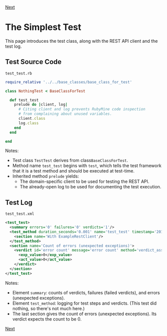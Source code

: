 <!--- GENERATED FILE, DO NOT EDIT --->
 [Next](./Sections.md)

# The Simplest Test

This page introduces the test class, along with the REST API client and the test log.

## Test Source Code

<code>test_test.rb</code>
```ruby
require_relative '../../base_classes/base_class_for_test'

class NothingTest < BaseClassForTest

  def test_test
    prelude do |client, log|
      # Citing client and log prevents RubyMine code inspection
      # from complaining about unused variables.
      client.class
      log.class
    end
  end

end
```

Notes:

- Test class <code>TestTest</code> derives from class<code>BaseClassForTest</code>.
- Method name <code>test_test</code> begins with <code>test</code>, which tells the test framework that it is a test method and should be executed at test-time.
- Inherited method <code>prelude</code> yields:
  - The domain-specific client to be used for testing the REST API.
  - The already-open log to be used for documenting the test execution.

##  Test Log

<code>test_test.xml</code>
```xml
<test_test>
  <summary errors='0' failures='0' verdicts='1'/>
  <test_method duration_seconds='0.001' name='test_test' timestamp='2017-09-27-Wed-08.45.27.033'>
    <section name='With ExampleRestClient'/>
  </test_method>
  <section name='Count of errors (unexpected exceptions)'>
    <verdict id='error count' message='error count' method='verdict_assert_equal?' outcome='passed' volatile='true'>
      <exp_value>0</exp_value>
      <act_value>0</act_value>
    </verdict>
  </section>
</test_test>
```

Notes:

- Element <code>summary</code>:  counts of verdicts, failures (failed verdicts), and errors (unexpected exceptions).
- Element <code>test_method</code>:  logging for test steps and verdicts.  (This test did nothing, so there's not much here.)
- The last section gives the count of errors (unexpected exceptions).  Its verdict expects the count to be 0.

 [Next](./Sections.md)
